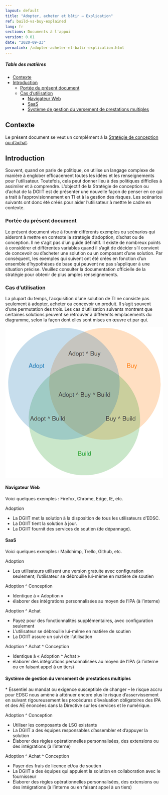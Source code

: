 ```yaml
---
layout: default
title: "Adopter, acheter et bâtir – Explication"
ref: build-vs-buy-explained
lang: fr
sections: Documents à l'appui
version: 0.01
date: "2020-09-23"
permalink: /adopter-acheter-et-batir-explication.html
---
```

<!-- markdownlint-disable MD033 -->
<!-- the below cSpell statement says to ignore any text between HTML tags. E.g. it will ignore "th rowspan='2'" in this string: <th rowspan='2'> -->
<!-- cSpell:ignoreRegExp /\<[^\>]+\>/ -->

<!-- markdownlint-disable MD001 -->
##### Table des matières <!-- omit in toc -->
<!-- markdownlint-enable MD001 -->

- [Contexte](#contexte)
- [Introduction](#introduction)
  - [Portée du présent document](#portée-du-présent-document)
  - [Cas d’utilisation](#cas-dutilisation)
    - [Navigateur Web](#navigateur-web)
    - [SaaS](#saas)
    - [Système de gestion du versement de prestations multiples](#système-de-gestion-du-versement-de-prestations-multiples)

## Contexte

Le présent document se veut un complément à la [Stratégie de conception ou d’achat](https://sara-sabr.github.io/ITStrategy/strategy-build-vs-buy.html).

## Introduction

Souvent, quand on parle de politique, on utilise un langage complexe de manière à englober efficacement toutes les idées et les renseignements pour l’utilisateur. Toutefois, cela peut donner lieu à des politiques difficiles à assimiler et à comprendre. L’objectif de la Stratégie de conception ou d’achat de la DGIIT est de présenter une nouvelle façon de penser en ce qui a trait à l’approvisionnement en TI et à la gestion des risques.
Les scénarios suivants ont donc été créés pour aider l’utilisateur à mettre le cadre en contexte.

### Portée du présent document

Le présent document vise à fournir différents exemples ou scénarios qui aideront à mettre en contexte la stratégie d’adoption, d’achat ou de conception.
Il ne s’agit pas d’un guide définitif.
Il existe de nombreux points à considérer et différentes variables quand il s’agit de décider s’il convient de concevoir ou d’acheter une solution ou un composant d’une solution. Par conséquent, les exemples qui suivent ont été créés en fonction d’un ensemble d’hypothèses de base qui peuvent ne pas s’appliquer à une situation précise. Veuillez consulter la documentation officielle de la stratégie pour obtenir de plus amples renseignements.

### Cas d’utilisation

La plupart du temps, l’acquisition d’une solution de TI ne consiste pas seulement à adopter, acheter ou concevoir un produit. Il s’agit souvent d’une permutation des trois. Les cas d’utilisation suivants montrent que certaines solutions peuvent se retrouver à différents emplacements du diagramme, selon la façon dont elles sont mises en œuvre et par qui.

![Basic Venn diagram with 3 overlapping circles for Adopt, Build and Buy. The middle is the intersection of all 3 (Adopt ^ Buy ^ Build)](assets/images/adopt-build-buy-venn.png)

#### Navigateur Web

Voici quelques exemples : Firefox, Chrome, Edge, IE, etc.

Adoption

- La DGIIT met la solution à la disposition de tous les utilisateurs d’EDSC.
- La DGIIT tient la solution à jour.
- La DGIIT fournit des services de soutien (de dépannage).

#### SaaS

Voici quelques exemples : Mailchimp, Trello, Github, etc.

Adoption

- Les utilisateurs utilisent une version gratuite avec configuration seulement; l’utilisateur se débrouille lui-même en matière de soutien

Adoption ^ Conception

- Identique à « Adoption »
- élaborer des intégrations personnalisées au moyen de l’IPA (à l’interne)

Adoption ^ Achat

- Payez pour des fonctionnalités supplémentaires, avec configuration seulement
- L’utilisateur se débrouille lui-même en matière de soutien
- La DGIIT assure un suivi de l’utilisation

Adoption ^ Achat ^ Conception

- Identique à « Adoption ^ Achat »
- élaborer des intégrations personnalisées au moyen de l’IPA (à l’interne ou en faisant appel à un tiers)

#### Système de gestion du versement de prestations multiples

\* Essentiel au mandat ou exigence susceptible de changer – le risque accru pour EDSC nous amène à atténuer encore plus le risque d’asservissement en suivant rigoureusement les procédures d’évaluation obligatoires des IPA et des AE énoncées dans la Directive sur les services et le numérique.

Adoption ^ Conception

- Utiliser les composants de LSO existants
- La DGIIT a des équipes responsables d’assembler et d’appuyer la solution
- Élaborer des règles opérationnelles personnalisées, des extensions ou des intégrations (à l’interne)

Adoption ^ Achat ^ Conception

- Payer des frais de licence et/ou de soutien
- La DGIIT a des équipes qui appuient la solution en collaboration avec le fournisseur
- Élaborer des règles opérationnelles personnalisées, des extensions ou des intégrations (à l’interne ou en faisant appel à un tiers)
